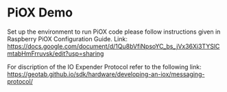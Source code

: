 # PiOX Demo
Set up the environment to run PiOX code please follow instructions given in Raspberry PiOX Configuration Guide.
Link:
https://docs.google.com/document/d/1Qu8bVfiNpsoYC_bs_jVx36Xi3TYSlCmtabHmFrruvsk/edit?usp=sharing

For discription of the IO Expender Protocol refer to the following link:
https://geotab.github.io/sdk/hardware/developing-an-iox/messaging-protocol/
